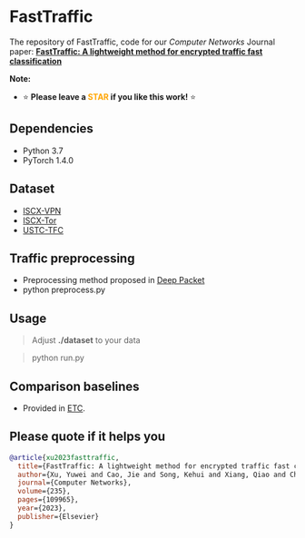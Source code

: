 # FastTraffic
The repository of FastTraffic, code for our *Computer Networks* Journal paper: [**FastTraffic: A lightweight method for encrypted traffic fast classification**](https://www.sciencedirect.com/science/article/pii/S1389128623004103)

**Note:**
- ⭐ **Please leave a <font color='orange'>STAR</font> if you like this work!** ⭐

## Dependencies
- Python 3.7
- PyTorch 1.4.0

## Dataset
- [ISCX-VPN](https://www.unb.ca/cic/datasets/vpn.html)
- [ISCX-Tor](https://www.unb.ca/cic/datasets/tor.html)
- [USTC-TFC](https://github.com/yungshenglu/USTC-TFC2016)
  
## Traffic preprocessing
- Preprocessing method proposed in [Deep Packet](https://github.com/munhouiani/Deep-Packet)
- python preprocess.py

## Usage 
> Adjust **./dataset** to your data

> python run.py

## Comparison baselines
- Provided in [ETC](https://github.com/JieJayCao/Encrypted-Traffic-Classification-Models).

## Please quote if it helps you
```bibtex
@article{xu2023fasttraffic,
  title={FastTraffic: A lightweight method for encrypted traffic fast classification},
  author={Xu, Yuwei and Cao, Jie and Song, Kehui and Xiang, Qiao and Cheng, Guang},
  journal={Computer Networks},
  volume={235},
  pages={109965},
  year={2023},
  publisher={Elsevier}
}




